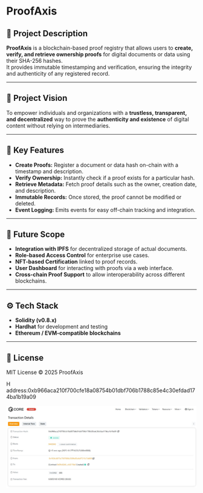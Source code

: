# ProofAxis

## 📘 Project Description
**ProofAxis** is a blockchain-based proof registry that allows users to **create, verify, and retrieve ownership proofs** for digital documents or data using their SHA-256 hashes.  
It provides immutable timestamping and verification, ensuring the integrity and authenticity of any registered record.

---

## 🚀 Project Vision
To empower individuals and organizations with a **trustless, transparent, and decentralized** way to prove the **authenticity and existence** of digital content without relying on intermediaries.

---

## 🔑 Key Features
- **Create Proofs:** Register a document or data hash on-chain with a timestamp and description.
- **Verify Ownership:** Instantly check if a proof exists for a particular hash.
- **Retrieve Metadata:** Fetch proof details such as the owner, creation date, and description.
- **Immutable Records:** Once stored, the proof cannot be modified or deleted.
- **Event Logging:** Emits events for easy off-chain tracking and integration.

---

## 🔭 Future Scope
- **Integration with IPFS** for decentralized storage of actual documents.
- **Role-based Access Control** for enterprise use cases.
- **NFT-based Certification** linked to proof records.
- **User Dashboard** for interacting with proofs via a web interface.
- **Cross-chain Proof Support** to allow interoperability across different blockchains.

---

## ⚙️ Tech Stack
- **Solidity (v0.8.x)**
- **Hardhat** for development and testing
- **Ethereum / EVM-compatible blockchains**

---

## 📄 License
MIT License © 2025 ProofAxis

H address:0xb966aca210f700cfe18a08754b01dbf706b1788c85e4c30efdad174ba1b19a09

![alt text](T_4.JPG)

